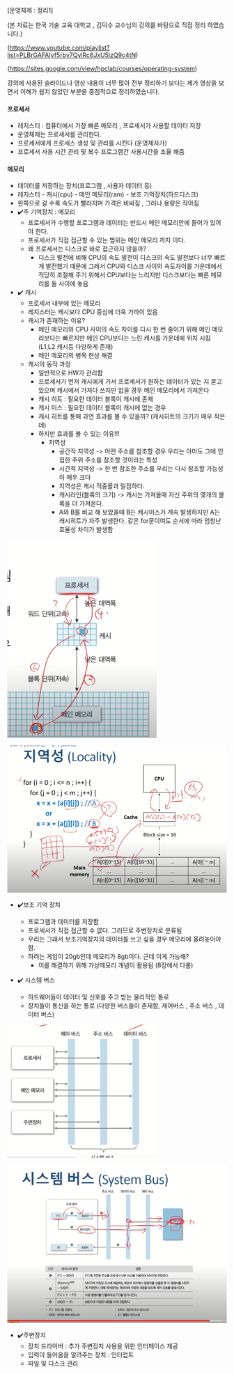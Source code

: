 [운영체제 : 정리1]

(본 자료는 한국 기술 교육 대학교 , 김덕수 교수님의 강의를 바탕으로 직접 정리 하였습니다.)

(https://www.youtube.com/playlist?list=PLBrGAFAIyf5rby7QylRc6JxU5lzQ9c4tN)

(https://sites.google.com/view/hpclab/courses/operating-system)



강의에 사용된 슬라이드나 영상 내용이 너무 많아 전부 정리하기 보다는 제가 영상을 보면서 이해가 쉽지 않았던 부분을 중점적으로 정리하였습니다.



#### 프로세서

- 레지스터 : 컴퓨터에서 가장 빠른 메모리 , 프로세서가 사용할 데이터 저장
- 운영체제는 프로세서를 관리한다.
- 프로세서에게 프로세스 생성 및 관리를 시킨다 (운영체자가)
- 프로세서 사용 시간 관리 및 복수 프로그램간 사용시간을 조율 해줌



#### 메모리

- 데이터를 저장하는 장치(프로그램 , 사용자 데이터 등)
- 레지스터 - 캐시(cpu) - 메인 메모리(ram) - 보조 기억장치(하드디스크)
- 왼쪽으로 갈 수록 속도가 빨라지며 가격은 비싸짐 , 그러나 용량은 작아짐
- :heavy_check_mark:주 기억장치 : 메모리
  - 프로세서가 수행할 프로그램과 데이터는 반드시 메인 메모리안에 들어가 있어야 한다.
  - 프로세서가 직접 접근할 수 있는 범위는 메인 메모리 까지 이다.
  - 왜 프로세서는 디스크로 바로 접근하지 않을까?
    - 디스크 발전에 비해 CPU의 속도 발전이 디스크의 속도 발전보다 너무 빠르게 발전했기 때문에 그래서 CPU와 디스크 사이의 속도차이를 가운데에서 적당히 조절해 주기 위해서 CPU보다는 느리지만 디스크보다는 빠른 메모리를 둘 사이에 놓음
- :heavy_check_mark: 캐시
  - 프로세서 내부에 있는 메모리
  - 레지스터는 캐시보다 CPU 중심에 더욱 가까이 있음
  - 캐시가 존재하는 이유?
    - 메인 메모리와 CPU 사이의 속도 차이를 다시 한 번 줄이기 위해 메인 메모리보다는 빠르지만 메인 CPU보다는 느린 캐시를 가운데에 위치 시킴 (L1,L2 캐시등 다양하게 존재)
    - 메인 메모리의 병목 현상 해결
  - 캐시의 동작 과정
    - 일반적으로 HW가 관리함
    - 프로세서가 먼저 캐시에게 가서 프로세서가 원하는  데이터가 있는 지 묻고 있으며 캐시에서 가져다 쓰지만 없을 경우 메인 메모리에서 가져온다
    - 캐시 히트 : 필요한 데이터 블록이 캐시에 존재
    - 캐시 미스 : 필요한 데이터 블록이 캐시에 없는 경우
    - 캐시 히트를 통해 과연 효과를 볼 수 있을까? (캐시히트의 크기가 매우 작은데)
    - 하지만 효과를 볼 수 있는 이유!!!
      - 지역성
        - 공간적 지역성 -> 어떤 주소를 참조할 경우 우리는 아마도 그에 인접한 주위 주소를 참조할 것이라는 특성
        - 시간적 지역성 -> 한 번 참조한 주소를 우리는 다시 참조할 가능성이 매우 크다
        - 지역성은 캐시 적중률과 밀접하다. 
        - 캐시라인(블록의 크기) -> 캐시는 가져올때 자신 주위의 몇개의 블록을 더 가져온다.
        - A와 B를 비교 해 보았을때 B는 캐시미스가 계속 발생하지만 A는 캐시히트가 자주 발생한다. 같은 for문이여도 순서에 따라 엄청난 효율성 차이가 발생함

![20210316_132151](20210316_132151.png)



![20210316_133059](20210316_133059.png)



- :heavy_check_mark:보조 기억 장치
  - 프로그램과 데이터를 저장함
  - 프로세서가 직접 접근할 수 없다. 그러므로 주변장치로 분류됨
  - 우리는 그래서 보조기억장치의 데이터를 쓰고 싶을 경우 메모리에 올려놓아야함.
  - 하려는 게임이 20gb인데 메모리가 8gb이다. 근데 이게 가능해?
    - 이를 해결하기 위해 가상메모리 개념이 활용됨 (8장에서 다룸)



- :heavy_check_mark: 시스템 버스
  - 하드웨어들이 데이터 및 신호를 주고 받는 물리적인 통로
  - 장치들이 통신을 하는 통로 (다양한 버스들이 존재함, 제어버스 , 주소 버스 , 데이터 버스)

![20210316_133532](20210316_133532.png)

![20210316_133647](20210316_133647.png)



- :heavy_check_mark:주변장치
  - 장치 드라이버 : 추가 주변장치 사용을 위한 인터페이스 제공
  - 입력이 들어옴을 알려주는 장치 : 인터럽트
  - 파일 및 디스크 관리



